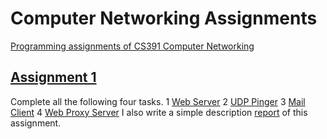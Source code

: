 # Computer Networking Assignments
[Programming assignments of CS391 Computer Networking](http://cs.sjtu.edu.cn/~yzhu/courses/comnet_18fall/)
## [Assignment 1](https://github.com/louisja1/ComputerNetworkingAssignments/tree/master/Assignment%231)
Complete all the following four tasks.
1 [Web Server](https://github.com/louisja1/ComputerNetworkingAssignments/tree/master/Assignment%231/WebServer)
2 [UDP Pinger](https://github.com/louisja1/ComputerNetworkingAssignments/tree/master/Assignment%231/UDPPinger)
3 [Mail Client](https://github.com/louisja1/ComputerNetworkingAssignments/tree/master/Assignment%231/MailClient)
4 [Web Proxy Server](https://github.com/louisja1/ComputerNetworkingAssignments/tree/master/Assignment%231/WebProxyServer)
I also write a simple description [report](https://github.com/louisja1/ComputerNetworkingAssignments/blob/master/Assignment%231/Report%231.pdf) of this assignment.
